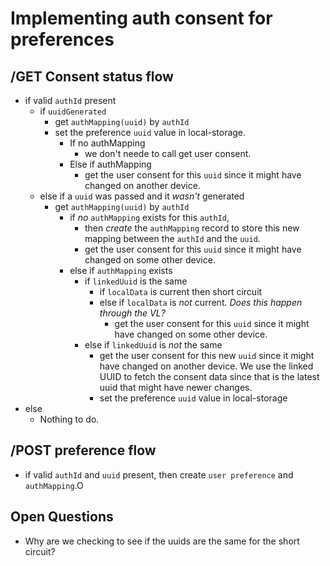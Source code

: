 
# Implementing auth consent for preferences

## /GET Consent status flow
- if valid `authId` present
    - if `uuidGenerated`
        - get `authMapping(uuid)` by `authId`
        - set the preference `uuid` value in local-storage.
            - If no authMapping
                - we don't neede to call get user consent.
            - Else if authMapping 
                - get the user consent for this  `uuid` since it might have changed on another device.
    - else if a `uuid` was passed and it *wasn't* generated
        - get `authMapping(uuid)` by `authId`
            - if *no* `authMapping` exists for this `authId`, 
                - then *create* the `authMapping` record to store this new mapping between the `authId` and the `uuid`.
                - get the user consent for this `uuid` since it might have changed on some other device.
            - else if `authMapping` exists 
                - if `linkedUuid` is the same
                    - if `localData` is current then short circuit
                    - else if `localData` is *not* current. _Does this happen through the VL?_
                        - get the user consent for this `uuid` since it might have changed on some other device.
                - else if `linkedUuid` is *not* the same
                    - get the user consent for this new `uuid` since it might have changed on another device. We use the linked UUID to fetch the consent data since that is the latest uuid that might have newer changes.
                    - set the preference `uuid` value in local-storage
- else
    - Nothing to do.


## /POST preference flow
- if valid `authId` and `uuid` present, then create `user preference` and `authMapping`.O

## Open Questions
- Why are we checking to see if the uuids are the same for the short circuit?